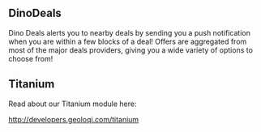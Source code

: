 ## DinoDeals

Dino Deals alerts you to nearby deals by sending you a push notification when 
you are within a few blocks of a deal! Offers are aggregated from most of the 
major deals providers, giving you a wide variety of options to choose from!      


## Titanium

Read about our Titanium module here:

http://developers.geoloqi.com/titanium


